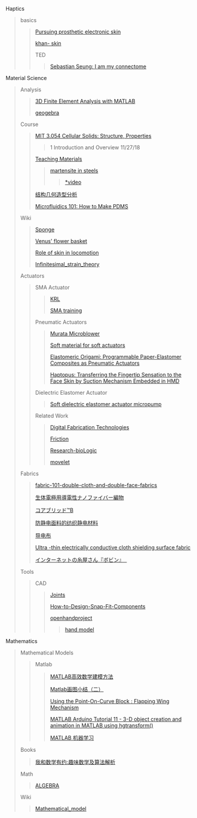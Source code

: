 Haptics
>basics
>>[Pursuing prosthetic electronic skin](https://www.nature.com/articles/nmat4671)
>>
>>[khan- skin](https://www.khanacademy.org/science/health-and-medicine/human-anatomy-and-physiology#integumentary-system-introduction)
>>
>>TED
>>>[Sebastian Seung: I am my connectome](https://www.youtube.com/watch?time_continue=1156&v=HA7GwKXfJB0)
>>>
Material Science
> Analysis
>
>>[3D Finite Element Analysis with MATLAB](https://www.youtube.com/watch?v=4c-sPXolD0w)
>>
>>[geogebra](https://www.geogebra.org/graphing/azerydgw)
>>
> Course
>
>> [MIT 3.054 Cellular Solids: Structure, Properties](https://ocw.mit.edu/courses/materials-science-and-engineering/3-054-cellular-solids-structure-properties-and-applications-spring-2015/)
>>>1 Introduction and Overview 11/27/18
>>
>>[Teaching Materials](https://www.phase-trans.msm.cam.ac.uk/teaching.html)
>>
>>>[martensite in steels](https://www.phase-trans.msm.cam.ac.uk/2000/C9/lectures45.pdf)
>>>
>>>>[*video](https://www.youtube.com/watch?v=OQ5lVjYssko)
>>>
>>[结构几何造型分析](https://www.bilibili.com/video/av27456737/)
>>
>>[Microfluidics 101: How to Make PDMS](https://www.youtube.com/watch?v=6zG4utI40Kw)
>>
>Wiki
>
>> [Sponge](https://en.wikipedia.org/wiki/Sponge)
>>
>> [Venus' flower basket](https://en.wikipedia.org/wiki/Venus%27_flower_basket)
>>
>> [Role of skin in locomotion](https://en.wikipedia.org/wiki/Role_of_skin_in_locomotion)
>>
>>[Infinitesimal_strain_theory](https://en.wikipedia.org/wiki/Infinitesimal_strain_theory)
>
>Actuators
>
>>SMA Actuator
>>
>>>[KRL](https://www.kelloggsresearchlabs.com/)
>>>
>>>[SMA training](https://www.kobakant.at/DIY/?p=6682)
>>>
>>Pneumatic Actuators
>>
>>>[Murata Microblower](https://www.murata.com/en-global/products/mechatronics/fluid/microblower_mzb1001t02)
>>>
>>>[Soft material for soft actuators](https://www.nature.com/articles/s41467-017-00685-3)
>>>
>>>[Elastomeric Origami: Programmable Paper-Elastomer
Composites as Pneumatic Actuators](https://gmwgroup.harvard.edu/pubs/pdf/1145.pdf)
>>>
>>>[Haptopus: Transferring the Fingertip Sensation to the Face Skin by Suction Mechanism Embedded in HMD](https://www.youtube.com/watch?v=I7vFeGfytqk)
>>>
>>Dielectric Elastomer Actuator
>>
>>>[Soft dielectric elastomer actuator micropump](https://www.sciencedirect.com/science/article/pii/S0924424716311967?fbclid=IwAR22uJSxIOU9rEhUlHG3wC3k1mSLm10Q7DoCf0Y1chQITx0K8hL_0pxS0V0)
>>>
>>Related Work
>>>[Digital Fabrication Technologies](https://hci.cs.uni-saarland.de/research/)
>>>
>>>[Friction](http://bdml.stanford.edu/oldweb/touch/publications/richard_thesis.pdf)
>>>
>>>[Research-bioLogic](http://transformingmaterials.com/Research-bioLogic)
>>>
>>>[movelet](https://shiropen.com/seamless/movelet)
>>>
>Fabrics
>
>>[fabric-101-double-cloth-and-double-face-fabrics](https://www.moodfabrics.com/blog/fabric-101-double-cloth-and-double-face-fabrics/)
>>
>>[生体電極用導電性ナノファイバー編物](https://www.toray.co.jp/products/textiles/tex_0210.html)
>>
>>[コアブリッド™B](https://www.m-chemical.co.jp/products/departments/mcc/fibersmat/product/1200515_7298.html)
>>
>>[防静电面料的纺织静电材料](https://zhidao.baidu.com/question/266748933452950205.html)
>>
>>[导电布](https://baike.baidu.com/item/%E5%AF%BC%E7%94%B5%E5%B8%83/8718223?fr=aladdin)
>>
>>[Ultra -thin electrically conductive cloth shielding surface fabric](https://patents.google.com/patent/CN205046403U/en?assignee=%E5%90%B4%E6%B1%9F%E5%B8%82%E9%9B%AA%E5%B0%94%E7%BE%8E%E7%BA%BA%E7%BB%87%E6%9C%89%E9%99%90%E5%85%AC%E5%8F%B8)
>>
>>[インターネットの糸屋さん『ボビン』　](https://itoyasan-bobin.com/)
>
>Tools
>
>>CAD
>>
>>>[Joints](https://help.autodesk.com/view/fusion360/ENU/?guid=GUID-A83EFB3E-E7C4-4B78-A842-59069004BDC0)
>>>
>>>[How-to-Design-Snap-Fit-Components](https://www.core77.com/posts/65318/How-to-Design-Snap-Fit-Components)
>>>
>>>[openhandproject](http://www.openhandproject.org/downloads.php)
>>>
>>>>[hand model](https://www.thingiverse.com/thing:287638)
>>>>
Mathematics
>Mathematical Models
>>
>>Matlab
>>>[MATLAB高效数学建模方法](https://ww2.mathworks.cn/videos/matlab-high-efficient-mathematical-modeling-methods-106777.html)
>>>
>>>[Matlab画图小结（二）](https://blog.csdn.net/lvsehaiyang1993/article/details/82763634)
>>>
>>>[Using the Point-On-Curve Block : Flapping Wing Mechanism](https://www.mathworks.com/examples/simmechanics/mw/sm_product-sm_cam_flapping_wing-using-the-point-on-curve-block-flapping-wing-mechanism)
>>>
>>>[MATLAB Arduino Tutorial 11 - 3-D object creation and animation in MATLAB using hgtransform()](https://www.youtube.com/watch?v=fVgL79zAHEQ)
>>>
>>>[MATLAB 机器学习](https://ww2.mathworks.cn/campaigns/offers/machine-learning-with-matlab.confirmation.html?elqsid=1542110055073&potential_use=Student)
>>>
>Books
>>
>>[我和数学有约:趣味数学及算法解析](https://books.google.co.jp/books?id=C4M4DwAAQBAJ&pg=PA2&lpg=PA2&dq=matlab+2D+%E6%95%B0%E5%AD%A6%E6%A8%A1%E5%9E%8B&source=bl&ots=qOj64vAWNf&sig=G1RNGc0qlLkbG0HWXAGlY6GMhps&hl=en&sa=X&ved=2ahUKEwjstIuWuvLeAhUEx7wKHajoAY4Q6AEwFXoECAAQAQ#v=onepage&q=matlab%202D%20%E6%95%B0%E5%AD%A6%E6%A8%A1%E5%9E%8B&f=false)
>>
>Math
>
>>[ALGEBRA](http://emweb.unl.edu/Math/mathweb/algebra/algesb97.html)
>>
>Wiki
>
>>[Mathematical_model](https://en.wikipedia.org/wiki/Mathematical_model)








